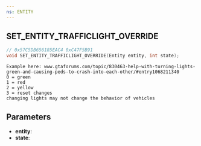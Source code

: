 ```yaml
---
ns: ENTITY
---
```

## SET_ENTITY_TRAFFICLIGHT_OVERRIDE

```c
// 0x57C5DB656185EAC4 0xC47F5B91
void SET_ENTITY_TRAFFICLIGHT_OVERRIDE(Entity entity, int state);
```

```
Example here: www.gtaforums.com/topic/830463-help-with-turning-lights-green-and-causing-peds-to-crash-into-each-other/#entry1068211340  
0 = green  
1 = red  
2 = yellow  
3 = reset changes
changing lights may not change the behavior of vehicles  
```

## Parameters
* **entity**: 
* **state**: 

